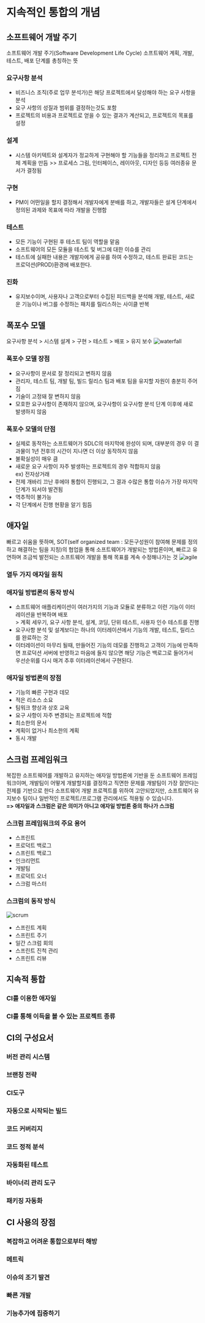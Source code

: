 # 지속적인 통합의 개념
## 소프트웨어 개발 주기
소프트웨어 개발 주기(Software Development Life Cycle) 소프트웨어 계획, 개발, 테스트, 배포 단계를 총칭하는 뜻
### 요구사항 분석
* 비즈니스 조직(주로 업무 분석가)은 해당 프로젝트에서 달성해야 하는 요구 사항을 분석
* 요구 사항의 성질과 범위를 결정하는것도 포함
* 프로젝트의 비용과 프로젝트로 얻을 수 있는 결과가 계산되고, 프로젝트의 목표를 설정
### 설계
* 시스템 아키텍트와 설계자가 정교하게 구현해야 할 기능들을 정리하고 프로젝트 전체 계획을 만듬 >> 프로세스 그림, 인터페이스, 레이아웃, 디자인 등등 여러종유 문서가 결정됨
### 구현
* PM이 어떤일을 할지 결정해서 개발자에게 분배를 하고, 개발자들은 설계 단계에서 정의된 과제와 목표에 따라 개발을 진행함
### 테스트
* 모든 기능이 구현된 후 테스트 팀이 역할을 맡음
* 소프트웨어의 모든 모듈을 테스트 및 버그에 대한 이슈를 관리
* 테스트에 실패한 내용은 개발자에게 공유를 하여 수정하고, 테스트 완료된 코드는 프로덕션(PROD)환경에 배포한다.
### 진화
* 유지보수이며, 사용자나 고객으로부터 수집된 피드백을 분석해 개발, 테스트, 새로운 기능이나 버그를 수정하는 패치를 릴리스하는 사이클 반복
## 폭포수 모델
요구사항 분석 > 시스템 설계 > 구현 > 테스트 > 배포 > 유지 보수
![waterfall](../img/waterfall.png)
### 폭포수 모델 장점
* 요구사항이 문서로 잘 정리되고 변하지 않음
* 관리자, 테스트 팀, 개발 팀, 빌드  릴리스 팀과 배포 팀을 유지할 자원이 충분히 주어짐
* 기술이 고정돼 잘 변하지 않음
* 모호한 요구사항이 존재하지 않으며, 요구사항이 요구사항 분석 단계 이후에 새로 발생하지 않음
### 폭포수 모델의 단점
* 실제로 동작하는 소프트웨어가 SDLC의 마지막에 완성이 되며, 대부분의 경우 이 결과물이 1년 전후의 시간이 지나면 더 이상 동작하지 않음
* 불확실성이 매우 큼
* 새로운 요구 사항이 자주 발생하는 프로젝트의 경우 적합하지 않음
<br> ex) 전자상거래
* 전제 개바리 끄난 후에야 통합이 진행되고, 그 결과 수많은 통합 이슈가 가장 마지막 단계가 되서야 발견됨
* 역추적이 불가능
* 각 단계에서 진행 현황을 알기 힘듬

## 애자일
빠르고 쉬움을 뜻하며, SOT(self organized team : 모든구성원이 참여해 문제를 정의하고 해결하는 팀을 지칭)의 협업을 통해 소프트웨어가 개발되는 방법론이며, 빠르고 유연하며 조금씩 발전되는 소프트웨어 개발을 통해 목표를 계속 수정해나가는 것
![agile](../img/agile.png)
### 열두 가지 애자일 원칙

### 애자일 방법론의 동작 방식
* 소프트웨어 애플리케이션이 여러가지의 기능과 모듈로 분류하고 이런 기능이 이터레이션을 반복하며 배포
<br> > 계획 세우기, 요구 사항 분석, 설계, 코딩, 단위 테스트, 사용자 인수 테스트를 진행
* 요구사항 분석 및 설계보다는 하나의 이터레이션에서 기능의 개발, 테스트, 릴리스를 완료하는 것
* 이터레이션이 마무리 될때, 만들어진 기능의 데모를 진행하고 고객이 기능에 만족하면 프로덕션 서버에 반영하고 마음에 들지 않으면 해당 기능은 백로그로 들어가서 우선순위를 다시 매겨 추후 이터레이션에서 구현된다.

### 애자일 방법론의 장점
* 기능의 빠른 구현과 데모
* 적은 리소스 소요
* 팀워크 향상과 상호 교육
* 요구 사항이 자주 변경되는 프로젝트에 적합
* 최소한의 문서
* 계획이 없거나 최소한의 계획
* 동시 개발

## 스크럼 프레임워크
복잡한 소프트웨어를 개발하고 유지하는 애자일 방법론에 기반을 둔 소프트웨어 프레임워크이며, 개발팀이 어떻게 개발할지를 결정하고 직면한 문제를 개발팀이 가장 잘안다는 전제를 기반으로 한다
소프트웨어 개발 프로젝트를 위하여 고안되었지만, 소프트웨어 유지보수 팀이나 일반적인 프로젝트/프로그램 관리에서도 적용될 수 있습니다. 
<br><b>=> 애자일과 스크럼은 같은 의미가 아니고 애자일 방법론 중의 하나가 스크럼</b>
### 스크럼 프레임워크의 주요 용어
* 스프린트
* 프로덕트 백로그
* 스프린트 백로그
* 인크리먼트
* 개발팀
* 프로덕트 오너
* 스크럼 마스터
### 스크럼의 동작 방식
![scrum](../img/scrum.png)
* 스프린트 계획
* 스프린트 주기
* 일간 스크럼 회의
* 스프린트 진척 관리
* 스프린트 리뷰

## 지속적 통합
### CI를 이용한 애자일
### CI를 통해 이득을 볼 수 있는 프로젝트 종류

## CI의 구성요서
### 버전 관리 시스템
### 브랜칭 전략
### CI도구
### 자동으로 시작되는 빌드
### 코드 커버리지
### 코드 정적 분석
### 자동화된 테스트
### 바이너리 관리 도구
### 패키징 자동화

## CI 사용의 장점
### 복잡하고 어려운 통합으로부터 해방
### 메트릭
### 이슈의 조기 발견
### 빠른 개발
### 기능추가에 집중하기



